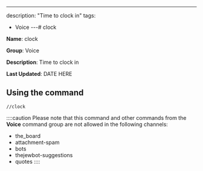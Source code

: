 ---
description: "Time to clock in"
tags:
  - Voice
---# clock

**Name**: clock

**Group**: Voice

**Description**: Time to clock in

**Last Updated**: DATE HERE

## Using the command

    //clock

::::caution Please note that this command and other commands from the **Voice** command group are not allowed in the following channels:
- the_board
- attachment-spam
- bots
- thejewbot-suggestions
- quotes
::::
